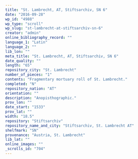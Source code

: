 ```yaml
---
title: "St. Lambrecht, AT, Stiftsarchiv, SN 6"
date: "2016-09-28"
wp_id: "4988"
wp_type: "scroll"
wp_slug: "st-lambrecht-at-stiftsarchiv-sn-6"
creator: "admin"
online_bibliography_record: ""
language_1: "Latin"
language_2: ""
lib_lon: ""
meta_title: "St. Lambrecht, AT, Stiftsarchiv, SN 6"
date_quality: ""
length: "65"
repository_city: "St. Lambrecht"
number_of_pieces: "1"
contents: "Fragmentary mortuary roll of St. Lambrecht."
completed: "N"
repository_nation: "AT"
orientation: ""
description: "Anopisthographic."
prov_lon: ""
date_start: "1533"
prov_lat: ""
width: "18.5"
repository: "Stiftsarchiv"
repository_name_and_city: "Stiftsarchiv, St. Lambrecht AT"
shelfmark: "SN"
provenance: "Austria, St. Lambrecht"
lib_lat: ""
online_images: ""
_scrolls_id: "704"
---
```



